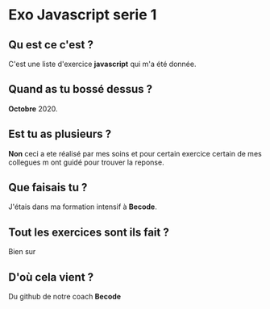 # Exo Javascript serie 1

## Qu est ce c'est ?

C'est une liste d'exercice **javascript** qui m'a été donnée.

## Quand as tu bossé dessus ?

**Octobre** 2020.

## Est tu as plusieurs ?

**Non** ceci a ete réalisé par mes soins et pour certain exercice certain de mes collegues m ont guidé pour trouver la reponse.

## Que faisais tu ?

J'étais dans ma formation intensif à **Becode**.

## Tout les exercices sont ils fait ?

Bien sur

## D'où cela vient ?

Du github de notre coach **Becode**
